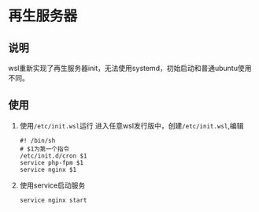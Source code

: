 # 再生服务器

## 说明
wsl重新实现了再生服务器init，无法使用systemd，初始启动和普通ubuntu使用不同。

## 使用
1. 使用`/etc/init.wsl`运行
    进入任意wsl发行版中，创建`/etc/init.wsl`,编辑
    ```shell
    #! /bin/sh
    # $1为第一个指令
    /etc/init.d/cron $1
    service php-fpm $1
    service nginx $1
    ```
2. 使用service启动服务
    ```
    service nginx start
    ```